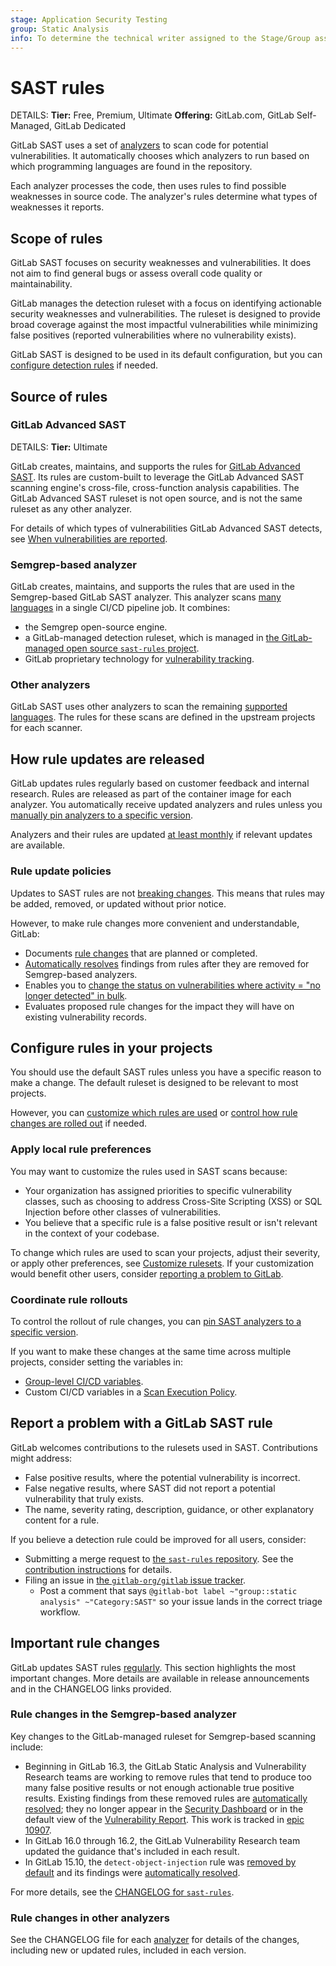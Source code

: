 ```yaml
---
stage: Application Security Testing
group: Static Analysis
info: To determine the technical writer assigned to the Stage/Group associated with this page, see https://handbook.gitlab.com/handbook/product/ux/technical-writing/#assignments
---
```


# SAST rules

DETAILS:
**Tier:** Free, Premium, Ultimate
**Offering:** GitLab.com, GitLab Self-Managed, GitLab Dedicated

GitLab SAST uses a set of [analyzers](analyzers.md) to scan code for potential vulnerabilities.
It automatically chooses which analyzers to run based on which programming languages are found in the repository.

Each analyzer processes the code, then uses rules to find possible weaknesses in source code.
The analyzer's rules determine what types of weaknesses it reports.

## Scope of rules

GitLab SAST focuses on security weaknesses and vulnerabilities. It does not aim to find general bugs or assess overall code quality or maintainability.

GitLab manages the detection ruleset with a focus on identifying actionable security weaknesses and vulnerabilities.
The ruleset is designed to provide broad coverage against the most impactful vulnerabilities while minimizing false positives (reported vulnerabilities where no vulnerability exists).

GitLab SAST is designed to be used in its default configuration, but you can [configure detection rules](#configure-rules-in-your-projects) if needed.

## Source of rules

### GitLab Advanced SAST

DETAILS:
**Tier:** Ultimate

GitLab creates, maintains, and supports the rules for [GitLab Advanced SAST](gitlab_advanced_sast.md).
Its rules are custom-built to leverage the GitLab Advanced SAST scanning engine's cross-file, cross-function analysis capabilities.
The GitLab Advanced SAST ruleset is not open source, and is not the same ruleset as any other analyzer.

For details of which types of vulnerabilities GitLab Advanced SAST detects, see [When vulnerabilities are reported](gitlab_advanced_sast.md#when-vulnerabilities-are-reported).

### Semgrep-based analyzer

GitLab creates, maintains, and supports the rules that are used in the Semgrep-based GitLab SAST analyzer.
This analyzer scans [many languages](index.md#supported-languages-and-frameworks) in a single CI/CD pipeline job.
It combines:

- the Semgrep open-source engine.
- a GitLab-managed detection ruleset, which is managed in [the GitLab-managed open source `sast-rules` project](https://gitlab.com/gitlab-org/security-products/sast-rules).
- GitLab proprietary technology for [vulnerability tracking](index.md#advanced-vulnerability-tracking).

### Other analyzers

GitLab SAST uses other analyzers to scan the remaining [supported languages](index.md#supported-languages-and-frameworks).
The rules for these scans are defined in the upstream projects for each scanner.

## How rule updates are released

GitLab updates rules regularly based on customer feedback and internal research.
Rules are released as part of the container image for each analyzer.
You automatically receive updated analyzers and rules unless you [manually pin analyzers to a specific version](index.md#pinning-to-minor-image-version).

Analyzers and their rules are updated [at least monthly](../index.md#vulnerability-scanner-maintenance) if relevant updates are available.

### Rule update policies

Updates to SAST rules are not [breaking changes](../../../update/terminology.md#breaking-change).
This means that rules may be added, removed, or updated without prior notice.

However, to make rule changes more convenient and understandable, GitLab:

- Documents [rule changes](#important-rule-changes) that are planned or completed.
- [Automatically resolves](index.md#automatic-vulnerability-resolution) findings from rules after they are removed for Semgrep-based analyzers.
- Enables you to [change the status on vulnerabilities where activity = "no longer detected" in bulk](../vulnerability_report/index.md#change-status-of-vulnerabilities).
- Evaluates proposed rule changes for the impact they will have on existing vulnerability records.

## Configure rules in your projects

You should use the default SAST rules unless you have a specific reason to make a change.
The default ruleset is designed to be relevant to most projects.

However, you can [customize which rules are used](#apply-local-rule-preferences) or [control how rule changes are rolled out](#coordinate-rule-rollouts) if needed.

### Apply local rule preferences

You may want to customize the rules used in SAST scans because:

- Your organization has assigned priorities to specific vulnerability classes, such as choosing to address Cross-Site Scripting (XSS) or SQL Injection before other classes of vulnerabilities.
- You believe that a specific rule is a false positive result or isn't relevant in the context of your codebase.

To change which rules are used to scan your projects, adjust their severity, or apply other preferences, see [Customize rulesets](customize_rulesets.md).
If your customization would benefit other users, consider [reporting a problem to GitLab](#report-a-problem-with-a-gitlab-sast-rule).

### Coordinate rule rollouts

To control the rollout of rule changes, you can [pin SAST analyzers to a specific version](index.md#pinning-to-minor-image-version).

If you want to make these changes at the same time across multiple projects, consider setting the variables in:

- [Group-level CI/CD variables](../../../ci/variables/index.md#for-a-group).
- Custom CI/CD variables in a [Scan Execution Policy](../policies/scan_execution_policies.md).

## Report a problem with a GitLab SAST rule
<!-- This title is intended to match common search queries users might make. -->

GitLab welcomes contributions to the rulesets used in SAST.
Contributions might address:

- False positive results, where the potential vulnerability is incorrect.
- False negative results, where SAST did not report a potential vulnerability that truly exists.
- The name, severity rating, description, guidance, or other explanatory content for a rule.

If you believe a detection rule could be improved for all users, consider:

- Submitting a merge request to [the `sast-rules` repository](https://gitlab.com/gitlab-org/security-products/sast-rules). See the [contribution instructions](https://gitlab.com/gitlab-org/security-products/sast-rules#contributing) for details.
- Filing an issue in [the `gitlab-org/gitlab` issue tracker](https://gitlab.com/gitlab-org/gitlab/-/issues/).
  - Post a comment that says `@gitlab-bot label ~"group::static analysis" ~"Category:SAST"` so your issue lands in the correct triage workflow.

## Important rule changes

GitLab updates SAST rules [regularly](#how-rule-updates-are-released).
This section highlights the most important changes.
More details are available in release announcements and in the CHANGELOG links provided.

### Rule changes in the Semgrep-based analyzer

Key changes to the GitLab-managed ruleset for Semgrep-based scanning include:

- Beginning in GitLab 16.3, the GitLab Static Analysis and Vulnerability Research teams are working to remove rules that tend to produce too many false positive results or not enough actionable true positive results. Existing findings from these removed rules are [automatically resolved](index.md#automatic-vulnerability-resolution); they no longer appear in the [Security Dashboard](../security_dashboard/index.md#project-security-dashboard) or in the default view of the [Vulnerability Report](../vulnerability_report/index.md). This work is tracked in [epic 10907](https://gitlab.com/groups/gitlab-org/-/epics/10907).
- In GitLab 16.0 through 16.2, the GitLab Vulnerability Research team updated the guidance that's included in each result.
- In GitLab 15.10, the `detect-object-injection` rule was [removed by default](https://gitlab.com/gitlab-org/gitlab/-/issues/373920) and its findings were [automatically resolved](index.md#automatic-vulnerability-resolution).

For more details, see the [CHANGELOG for `sast-rules`](https://gitlab.com/gitlab-org/security-products/sast-rules/-/blob/main/CHANGELOG.md).

### Rule changes in other analyzers

See the CHANGELOG file for each [analyzer](analyzers.md) for details of the changes, including new or updated rules, included in each version.
